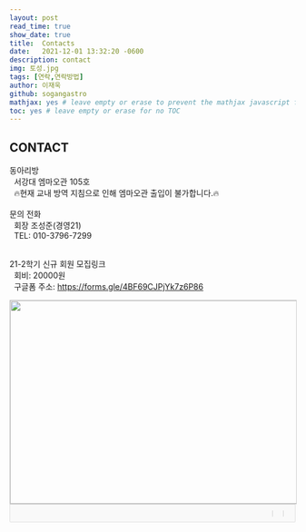 ```yaml
---
layout: post
read_time: true
show_date: true
title:  Contacts
date:   2021-12-01 13:32:20 -0600
description: contact
img: 토성.jpg
tags: [연락,연락방법]
author: 이재욱
github: sogangastro
mathjax: yes # leave empty or erase to prevent the mathjax javascript from loading
toc: yes # leave empty or erase for no TOC
---
```

<h2>CONTACT</h2>

동아리방<br>
&nbsp;&nbsp;서강대 엠마오관 105호<br>
&nbsp;&nbsp;🔥현재 교내 방역 지침으로 인해 엠마오관 출입이 불가합니다.🔥<br>
<br>
문의 전화<br>
&nbsp;&nbsp;회장 조성준(경영21) <br>
&nbsp;&nbsp;TEL: 010-3796-7299<br><br>

21-2학기 신규 회원 모집링크<br>
&nbsp;&nbsp;회비: 20000원 <br>
&nbsp;&nbsp;구글폼 주소: <https://forms.gle/4BF69CJPjYk7z6P86>

<div style="font:normal normal 400 12px/normal dotum, sans-serif; width:300x; height:180px; color:#333; position:relative"><div style="height: 360px;"><a href="https://map.kakao.com/?urlX=486963.0&amp;urlY=1125506.0&amp;itemId=17564317&amp;q=%EC%84%9C%EA%B0%95%EB%8C%80%ED%95%99%EA%B5%90%20%EC%97%A0%EB%A7%88%EC%98%A4%EA%B4%80&amp;srcid=17564317&amp;map_type=TYPE_MAP&amp;from=roughmap" target="_blank"><img class="map" src="http://t1.daumcdn.net/roughmap/imgmap/0527b7687d61c72bef5e7960917ddc5676cdc7246eb6dad0af8f180459f30a35" width="638px" height="358px" style="border:1px solid #ccc;"></a></div><div style="overflow: hidden; padding: 7px 11px; border: 1px solid rgba(0, 0, 0, 0.1); border-radius: 0px 0px 2px 2px; background-color: rgb(249, 249, 249);"><a href="https://map.kakao.com" target="_blank" style="float: left;"><img src="//t1.daumcdn.net/localimg/localimages/07/2018/pc/common/logo_kakaomap.png" width="72" height="16" alt="" style="display:block;width:72px;height:16px"></a><div style="float: right; position: relative; top: 1px; font-size: 11px;"><a target="_blank" href="https://map.kakao.com/?from=roughmap&amp;srcid=17564317&amp;confirmid=17564317&amp;q=%EC%84%9C%EA%B0%95%EB%8C%80%ED%95%99%EA%B5%90%20%EC%97%A0%EB%A7%88%EC%98%A4%EA%B4%80&amp;rv=on" style="float:left;height:15px;padding-top:1px;line-height:15px;color:#000;text-decoration: none;"></a><span style="width: 1px;padding: 0;margin: 0 8px 0 9px;height: 11px;vertical-align: top;position: relative;top: 2px;border-left: 1px solid #d0d0d0;float: left;"></span><a target="_blank" href="https://map.kakao.com/?from=roughmap&amp;eName=%EC%84%9C%EA%B0%95%EB%8C%80%ED%95%99%EA%B5%90%20%EC%97%A0%EB%A7%88%EC%98%A4%EA%B4%80&amp;eX=486963.0&amp;eY=1125506.0" style="float:left;height:15px;padding-top:1px;line-height:15px;color:#000;text-decoration: none;"></a><span style="width: 1px;padding: 0;margin: 0 8px 0 9px;height: 11px;vertical-align: top;position: relative;top: 2px;border-left: 1px solid #d0d0d0;float: left;"></span><a target="_blank" href="https://map.kakao.com?map_type=TYPE_MAP&amp;from=roughmap&amp;srcid=17564317&amp;itemId=17564317&amp;q=%EC%84%9C%EA%B0%95%EB%8C%80%ED%95%99%EA%B5%90%20%EC%97%A0%EB%A7%88%EC%98%A4%EA%B4%80&amp;urlX=486963.0&amp;urlY=1125506.0" style="float:left;height:15px;padding-top:1px;line-height:15px;color:#000;text-decoration: none;"></a></div></div></div>



